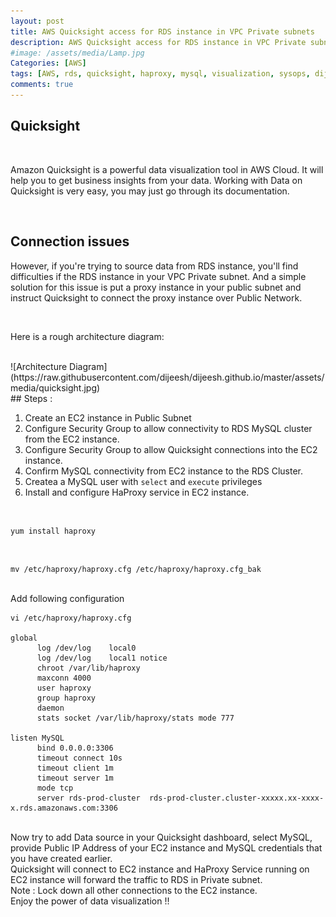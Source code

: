 ```yaml
---
layout: post
title: AWS Quicksight access for RDS instance in VPC Private subnets
description: AWS Quicksight access for RDS instance in VPC Private subnets
#image: /assets/media/Lamp.jpg
Categories: [AWS]
tags: [AWS, rds, quicksight, haproxy, mysql, visualization, sysops, dijeeshpnair, devops]
comments: true
---
```


## Quicksight

<br>

Amazon Quicksight is a powerful data visualization tool in AWS Cloud. It will help you to get business insights from your data. Working with Data on Quicksight is very easy, you may just go through its documentation.

<br>

## Connection issues

However, if you're trying to source data from RDS instance, you'll find difficulties if the RDS instance in your VPC Private subnet. And a simple solution for this issue is put a proxy instance in your public subnet and instruct Quicksight to connect the proxy instance over Public Network.

<br>

Here is a rough architecture diagram:

<br>
![Architecture Diagram](https://raw.githubusercontent.com/dijeesh/dijeesh.github.io/master/assets/media/quicksight.jpg)

<br>
## Steps :

1. Create an EC2 instance in Public Subnet
2. Configure Security Group to allow connectivity to RDS MySQL cluster from the EC2 instance.
3. Configure Security Group to allow Quicksight connections into the EC2 instance.
4. Confirm MySQL connectivity from EC2 instance to the RDS Cluster.
5. Createa a MySQL user with `select` and `execute` privileges
6. Install and configure HaProxy service in EC2 instance.
<br>

```
yum install haproxy
```
<br>

```
mv /etc/haproxy/haproxy.cfg /etc/haproxy/haproxy.cfg_bak     
```   
<br>
Add following configuration
<br>

```
vi /etc/haproxy/haproxy.cfg

global
      log /dev/log    local0
      log /dev/log    local1 notice
      chroot /var/lib/haproxy
      maxconn 4000
      user haproxy
      group haproxy
      daemon
      stats socket /var/lib/haproxy/stats mode 777

listen MySQL 
      bind 0.0.0.0:3306
      timeout connect 10s
      timeout client 1m
      timeout server 1m
      mode tcp
      server rds-prod-cluster  rds-prod-cluster.cluster-xxxxx.xx-xxxx-x.rds.amazonaws.com:3306
```


<br>
Now try to add Data source in your Quicksight dashboard, select MySQL, provide Public IP Address of your EC2 instance and MySQL credentials that you have created earlier.

<br>
Quicksight will connect to EC2 instance and HaProxy Service running on EC2 instance will forward the traffic to RDS in Private subnet.

<br>
Note : Lock down all other connections to the EC2 instance.

<br>
Enjoy the power of data visualization !!
